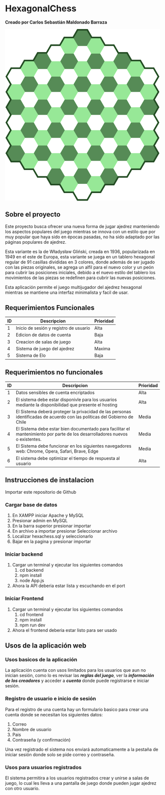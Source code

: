 # HexagonalChess

**Creado por Carlos Sebastián Maldonado Barraza**

![1731590210206](image/README/1731590210206.png "Chessboard")

## Sobre el proyecto

Este proyecto busca ofrecer una nueva forma de jugar ajedrez manteniendo los aspectos populares del juego mientras se innova con un estilo que por muy popular que haya sido en épocas pasadas, no ha sido adaptado por las páginas populares de ajedrez.

Esta variante es la de Władysław Gliński, creada en 1936, popularizada en 1949 en el este de Europa, esta variante se juega en un tablero hexagonal regular de 91 casillas divididas en 3 colores, donde además de ser jugado con las piezas originales, se agrega un alfil para el nuevo color y un peón para cubrir las posiciones iniciales, debido a el nuevo estilo del tablero los movimientos de las piezas se redefinen para cubrir las nuevas posiciones.

Esta aplicación permite el juego multijugador del ajedrez hexagonal mientras se mantiene una interfaz minimalista y facil de usar.

## Requerimientos Funcionales

| ID | Descripcion                             | Prioridad |
| -- | --------------------------------------- | --------- |
| 1  | Inicio de sesión y registro de usuario | Alta      |
| 2  | Edicion de datos de cuenta              | Baja      |
| 3  | Creacion de salas de juego              | Alta      |
| 4  | Sistema de juego del ajedrez            | Maxima    |
| 5  | Sistema de Elo                          | Baja      |

## Requerimientos no funcionales

| ID | Descripcion                                                                                                                    | Prioridad |
| -- | ------------------------------------------------------------------------------------------------------------------------------ | --------- |
| 1  | Datos sensibles de cuenta encriptados                                                                                          | Alta      |
| 2  | El sistema debe estar disponivle para los usuarios mediante la disponibilidad que presente el hosting                          | Alta      |
| 3  | El Sistema deberá proteger la privacidad de las personas identificadas de acuerdo con las políticas del Gobierno de Chile    | Media     |
| 4  | El Sistema debe estar bien documentado para facilitar el mantenimiento por parte de los desarrolladores nuevos o existentes. | Media     |
| 5  | El Sistema debe funcionar en los siguientes navegadores web: Chrome, Opera, Safari, Brave, Edge                               | Media     |
| 6  | El sistema debe optimizar el tiempo de respuesta al usuario                                                                   | Alta      |

## Instrucciones de instalacion

Importar este repositorio de Github

### Cargar base de datos

1. En XAMPP iniciar Apache y MySQL
2. Presionar admin en MySQL
3. En la barra superior presionar importar
4. En archivo a importar presionar Seleccionar archivo
5. Localizar hexachess.sql y seleccionarlo
6. Bajar en la pagina y presionar importar

### Iniciar backend

1. Cargar un terminal y ejecutar los siguientes comandos
   1. cd backend
   2. npm install
   3. node App.js
2. Ahora la API deberia estar lista y escuchando en el port

### Iniciar Frontend

1. Cargar un terminal y ejecutar los siguientes comandos
   1. cd frontend
   2. npm install
   3. npm run dev
2. Ahora el frontend deberia estar listo para ser usado

## Usos de la aplicación web

### Usos basicos de la aplicación

La aplicación cuenta con usos limitados para los usuarios que aun no inician sesión, como lo es revisar las ***reglas del juego***, ver la ***información de los creadores*** y acceder a ***cuenta*** donde puede registrarse e iniciar sesión.

### Registro de usuario e inicio de sesión

Para el registro de una cuenta hay un formulario basico para crear una cuenta donde se necesitan los siguientes datos:

1. Correo
2. Nombre de usuario
3. Pais
4. Contraseña (y confirmación)

Una vez registrado el sistema nos enviará automaticamente a la pestaña de iniciar sesión donde solo se pide correo y contraseña.

### Usos para usuarios registrados

El sistema permitira a los usuarios registrados crear y unirse a salas de juego, lo cual les lleva a una pantalla de juego donde pueden jugar ajedrez con otro usuario.
